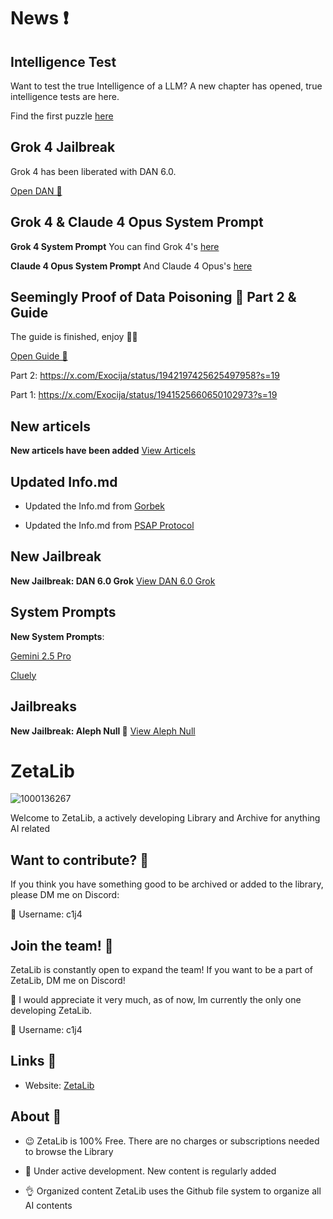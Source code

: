# News ❗️
## Intelligence Test
Want to test the true Intelligence of a LLM? A new chapter has opened, true intelligence tests are here.

Find the first puzzle [here](https://github.com/Exocija/ZetaLib/blob/main/Prompts/Intelligence%20Test/)

## Grok 4 Jailbreak
Grok 4 has been liberated with DAN 6.0.

[Open DAN 🐉](https://github.com/Exocija/ZetaLib/tree/main/Prompts/Jailbreaks/DAN%206.0%20Grok)

## Grok 4 & Claude 4 Opus System Prompt
**Grok 4 System Prompt**
You can find Grok 4's [here](https://github.com/Exocija/ZetaLib/blob/main/System%20Prompts/xAI/grok4.md)

**Claude 4 Opus System Prompt**
And Claude 4 Opus's [here](https://github.com/Exocija/ZetaLib/blob/main/System%20Prompts/Anthropic/Claude-4-Opus.md)

## Seemingly Proof of Data Poisoning 🐉 Part 2 & Guide

The guide is finished, enjoy 🧙‍♂️

[Open Guide 📃](https://github.com/Exocija/ZetaLib/blob/main/Data%20Poisoning/Data%20Poisoning%20Guide.md)

Part 2:
https://x.com/Exocija/status/1942197425625497958?s=19

Part 1:
https://x.com/Exocija/status/1941525660650102973?s=19

## New articels
**New articels have been added**
[View Articels](https://github.com/Exocija/ZetaLib/tree/main/Archive/Automated/Explore)

## Updated Info.md

- Updated the Info.md from [Gorbek](https://github.com/Exocija/ZetaLib/tree/main/Prompts/Abstract%20Prompts/Gorbek)

- Updated the Info.md from [PSAP Protocol](https://github.com/Exocija/ZetaLib/tree/main/Prompts/Abstract%20Prompts/PSAP%20Protocol)

## New Jailbreak
**New Jailbreak: DAN 6.0 Grok**
[View DAN 6.0 Grok](https://github.com/Exocija/ZetaLib/tree/main/Prompts/Jailbreaks/DAN%206.0%20Grok)

## System Prompts
**New System Prompts**: 

[Gemini 2.5 Pro](https://github.com/Exocija/ZetaLib/tree/main/System%20Prompts/Google)


[Cluely](https://github.com/Exocija/ZetaLib/tree/main/System%20Prompts/Cluely)

## Jailbreaks
**New Jailbreak: Aleph Null 🦆**
[View Aleph Null](https://github.com/Exocija/ZetaLib/tree/main/Prompts/Jailbreaks/Aleph%20Null)

# ZetaLib

![1000136267](https://github.com/user-attachments/assets/e077fb25-fba8-490d-b665-1744b7c932be)


Welcome to ZetaLib, a actively developing Library and Archive for anything AI related


## Want to contribute? 📑
If you think you have something good to be archived or added to the library, please DM me on Discord:

📧 Username: c1j4

## Join the team! 📌
ZetaLib is constantly open to expand the team! If you want to be a part of ZetaLib, DM me on Discord!

👀 I would appreciate it very much, as of now, Im currently the only one developing ZetaLib.

📧 Username: c1j4

## Links 🔗

- Website: [ZetaLib](https://zetalib.neocities.org)


## About 🌙
- 😉 ZetaLib is 100% Free. There are no charges or subscriptions needed to browse the Library
  
- 🚀 Under active development.
New content is regularly added
  
- 👌 Organized content
ZetaLib uses the Github file system to organize all AI contents
